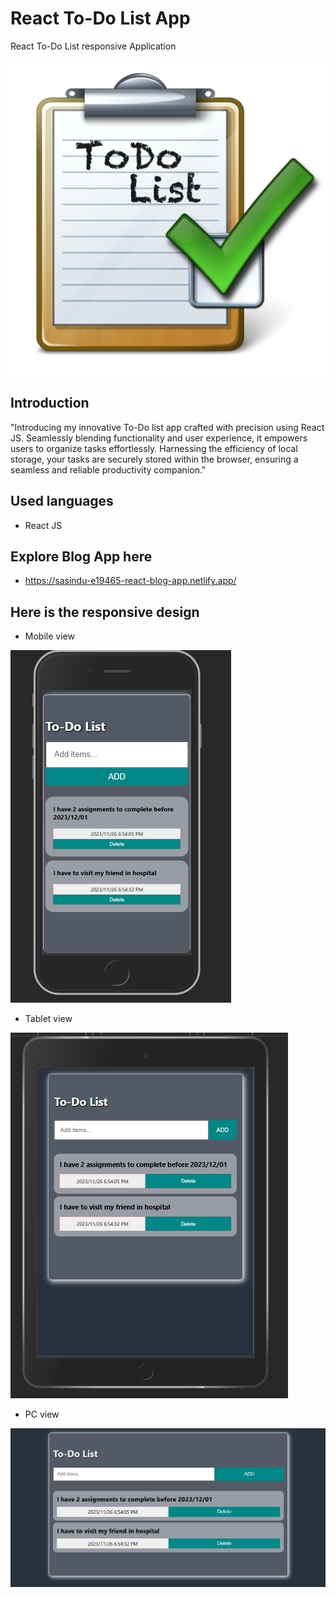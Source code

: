 # React To-Do List App
React To-Do List responsive Application

![](https://github.com/e19465/React-JS-to-do-list/blob/main/src/assests/todo.png)

## Introduction

"Introducing my innovative To-Do list app crafted with precision using React JS. Seamlessly blending functionality and user experience, it empowers users to organize tasks effortlessly. Harnessing the efficiency of local storage, your tasks are securely stored within the browser, ensuring a seamless and reliable productivity companion."

## Used languages
- React JS

  
## Explore Blog App here
-  https://sasindu-e19465-react-blog-app.netlify.app/
## Here is the responsive design

- Mobile view


![](https://github.com/e19465/React-JS-to-do-list/blob/main/src/assests/mobile.PNG)
- Tablet view


![](https://github.com/e19465/React-JS-to-do-list/blob/main/src/assests/tab.PNG)
- PC view


![](https://github.com/e19465/React-JS-to-do-list/blob/main/src/assests/pc.PNG)

